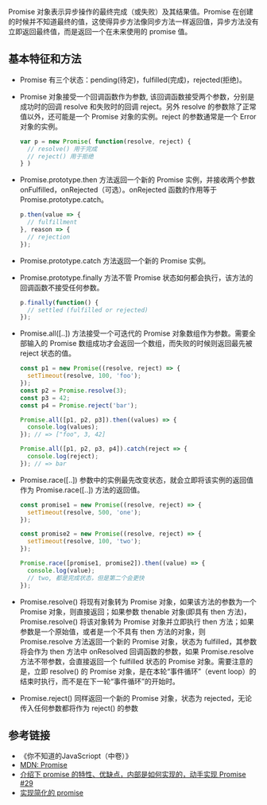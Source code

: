 Promise 对象表示异步操作的最终完成（或失败）及其结果值。Promise 在创建的时候并不知道最终的值，这使得异步方法像同步方法一样返回值，异步方法没有立即返回最终值，而是返回一个在未来使用的 promise 值。

## 基本特征和方法
- Promise 有三个状态：pending(待定)，fulfilled(完成)，rejected(拒绝)。

- Promise 对象接受一个回调函数作为参数, 该回调函数接受两个参数，分别是成功时的回调 resolve 和失败时的回调 reject。另外 resolve 的参数除了正常值以外，还可能是一个 Promise 对象的实例。reject 的参数通常是一个 Error 对象的实例。
  ```js
  var p = new Promise( function(resolve, reject) {
    // resolve() 用于完成
    // reject() 用于拒绝
  } )
  ```

- Promise.prototype.then 方法返回一个新的 Promise 实例，并接收两个参数 onFulfilled，onRejected（可选）。onRejected 函数的作用等于 Promise.prototype.catch。
  ```js
  p.then(value => {
    // fulfillment
  }, reason => {
    // rejection
  });
  ```

- Promise.prototype.catch 方法返回一个新的 Promise 实例。

- Promise.prototype.finally 方法不管 Promise 状态如何都会执行，该方法的回调函数不接受任何参数。
  ```js
  p.finally(function() {
    // settled (fulfilled or rejected)
  });
  ```
- Promise.all([..]) 方法接受一个可迭代的 Promise 对象数组作为参数。需要全部输入的 Promise 数组成功才会返回一个数组，而失败的时候则返回最先被 reject 状态的值。
  ```js
  const p1 = new Promise((resolve, reject) => {
    setTimeout(resolve, 100, 'foo');
  });
  const p2 = Promise.resolve(3);
  const p3 = 42;
  const p4 = Promise.reject('bar');

  Promise.all([p1, p2, p3]).then((values) => {
    console.log(values);
  }); // => ["foo", 3, 42]

  Promise.all([p1, p2, p3, p4]).catch(reject => {
    console.log(reject);
  }); // => bar
  ```
- Promise.race([..]) 参数中的实例最先改变状态，就会立即将该实例的返回值作为 Promise.race([..]) 方法的返回值。
  ```js
  const promise1 = new Promise((resolve, reject) => {
    setTimeout(resolve, 500, 'one');
  });

  const promise2 = new Promise((resolve, reject) => {
    setTimeout(resolve, 100, 'two');
  });

  Promise.race([promise1, promise2]).then((value) => {
    console.log(value);
    // two, 都是完成状态，但是第二个会更快
  });
  ```

- Promise.resolve() 将现有对象转为 Promise 对象，如果该方法的参数为一个 Promise 对象，则直接返回；如果参数 thenable 对象(即具有 then 方法)，Promise.resolve() 将该对象转为 Promise 对象并立即执行 then 方法；如果参数是一个原始值，或者是一个不具有 then 方法的对象，则 Promise.resolve 方法返回一个新的 Promise 对象，状态为 fulfilled，其参数将会作为 then 方法中 onResolved 回调函数的参数，如果 Promise.resolve 方法不带参数，会直接返回一个 fulfilled 状态的 Promise 对象。需要注意的是，立即 resolve() 的 Promise 对象，是在本轮“事件循环”（event loop）的结束时执行，而不是在下一轮“事件循环”的开始时。

- Promise.reject() 同样返回一个新的 Promise 对象，状态为 rejected，无论传入任何参数都将作为 reject() 的参数

## 参考链接
- 《你不知道的JavaScriopt（中卷）》
- [MDN: Promise](https://developer.mozilla.org/en-US/docs/Web/JavaScript/Reference/Global_Objects/Promise)
- [介绍下 promise 的特性、优缺点，内部是如何实现的，动手实现 Promise #29](https://github.com/lgwebdream/FE-Interview/issues/29)
- [实现简化的 promise](https://github.com/azl397985856/fe-interview/blob/master/docs/topics/algorthimn/promise.md)